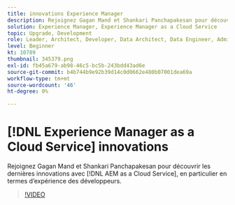 ```yaml
---
title: innovations Experience Manager
description: Rejoignez Gagan Mand et Shankari Panchapakesan pour découvrir les dernières innovations avec [!DNL AEM as a Cloud Service], en particulier en termes d’expérience des développeurs.
solution: Experience Manager, Experience Manager as a Cloud Service
topic: Upgrade, Development
role: Leader, Architect, Developer, Data Architect, Data Engineer, Admin, User
level: Beginner
kt: 10789
thumbnail: 345379.png
exl-id: fb45a679-ab98-46c5-bc5b-243bdd43ad6e
source-git-commit: b4b744b9e92b39d14c0d0662e480b07001dea69a
workflow-type: tm+mt
source-wordcount: '46'
ht-degree: 0%

---
```



# [!DNL Experience Manager as a Cloud Service] innovations

Rejoignez Gagan Mand et Shankari Panchapakesan pour découvrir les dernières innovations avec [!DNL AEM as a Cloud Service], en particulier en termes d’expérience des développeurs.

>[!VIDEO](https://video.tv.adobe.com/v/345379/?quality=12&learn=on)
